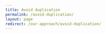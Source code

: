 ```yaml
---
title: Avoid duplication
permalink: /avoid-duplication/
layout: page
redirect: /our-approach/avoid-duplication/
---
```

